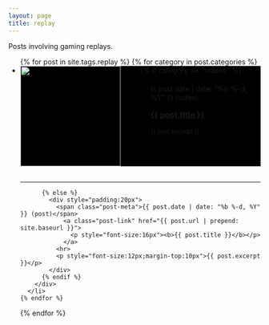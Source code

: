 ```yaml
---
layout: page
title: replay
---
```

Posts involving gaming replays.

<ul class="post-list">
  {% for post in site.tags.replay %}
    {% for category in post.categories %}
      <li>
        <div style="background:#000;height:200px">
          {% if category == "videos" %}
            <div style="float:left;width:50%">
              <a href="{{ post.url | prepend: site.baseurl }}">
                <img src="/videos/thumbnails/{{ post.title }}.jpg" style="height:200px">
              </a>
            </div>
            <div style="float:right;height:100%;width:50%">
              <div style="padding:20px">
                <span class="post-meta">{{ post.date | date: "%b %-d, %Y" }} (video)</span>
                  <a class="post-link" href="{{ post.url | prepend: site.baseurl }}">
                    <p style="font-size:16px"><b>{{ post.title }}</b></p>
                  </a>
                <p style="font-size:12px">{{ post.excerpt }}</p>
              </div>
            </div>
            <br style="clear:both;"/>
            <hr>
            
          {% else %}
            <div style="padding:20px">
              <span class="post-meta">{{ post.date | date: "%b %-d, %Y" }} (post)</span>
                <a class="post-link" href="{{ post.url | prepend: site.baseurl }}">
                  <p style="font-size:16px"><b>{{ post.title }}</b></p>
                </a>
              <hr>
              <p style="font-size:12px;margin-top:10px">{{ post.excerpt }}</p>
            </div>
          {% endif %}
        </div>
      </li>
    {% endfor %}
  {% endfor %}
</ul>